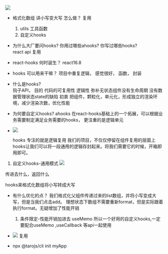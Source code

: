 ![](https://juejin.cn/post/6890738145671938062)

- 格式化数组 讲小写变大写 怎么做？
  复用
  1. utils 工具函数
  2. 自定义hooks

- 为什么大厂要问hooks? 你用过哪些ahooks? 你写过哪些hooks?  
  react api 
  复用 

- react-hooks 何时诞生？
  react16.8
- hooks 可以用来干嘛？
  项目中重复逻辑， 感觉很好，
  函数， 封装
- 什么是hooks?  
  钩子API，
  目的 代码的可复用性 逻辑性 
  弥补无状态组件没有生命周期 
  没有数据管理状态state的缺陷
  初衷
    把组件，颗粒化，单元化，形成独立的渲染环境，减少渲染次数，优化性能

- 为何要自定义hooks?  ahooks
  在react-hooks基础上的一个拓展，可以根据业务需要制定满足业务需要的hooks，
  更注重的是逻辑单元

- ![](https://p1-juejin.byteimg.com/tos-cn-i-k3u1fbpfcp/78400dbc2d54425aa0d37c2bf6f119f9~tplv-k3u1fbpfcp-zoom-in-crop-mark:1304:0:0:0.awebp)

  hooks 专注的就是逻辑复用
  我们的项目，不仅仅停留在组件复用的层面上
  hooks让我们可以将一段通用的逻辑存封起来。将我们需要它的时候，开箱即用即可。

1. 自定义hooks-通用模式
  ![](https://p6-juejin.byteimg.com/tos-cn-i-k3u1fbpfcp/c11c50afea3d4567af7fc8f424838d1c~tplv-k3u1fbpfcp-zoom-in-crop-mark:1304:0:0:0.awebp)

  传进去什么，返回什么

  hooks来格式化数组将小写转成大写

- 有什么优化的点？
  我们格式化父组件传递过来的list数组，并将小写变成大写，但是当我们点击add。 理想状态下数组不需要重新format，但是实际跟着执行format。无疑增加了性能开销  
  1. 条件限定-性能开销加进去
    useMemo
    所以一个好用的自定义hooks,一定要配合useMemo ,useCallback 等api一起使用

- ![](https://p1-juejin.byteimg.com/tos-cn-i-k3u1fbpfcp/e8026e8ab20d402c9cdf778fe54f8023~tplv-k3u1fbpfcp-zoom-in-crop-mark:1304:0:0:0.awebp)
  复用

- npx @tarojs/cli init myApp
  